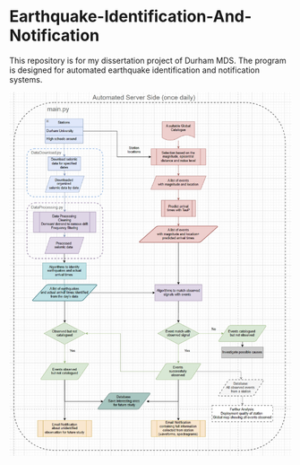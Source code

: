 # Earthquake-Identification-And-Notification
This repository is for my dissertation project of Durham MDS. 
The program is designed for automated earthquake identification and notification systems.



<img src="Flowchart.png" width="600">
